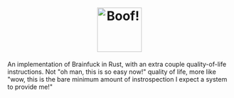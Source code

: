 <h1 align="center">
<img alt="Boof!" src="https://cdn.mckayla.cloud/-/b0ff922b736814536a11b93242211072/BOOF.svg" height="100" />
</h1>

An implementation of Brainfuck in Rust, with an extra couple quality-of-life instructions.
Not "oh man, this is so easy now!" quality of life, more like "wow, this is the bare
minimum amount of instrospection I expect a system to provide me!"
